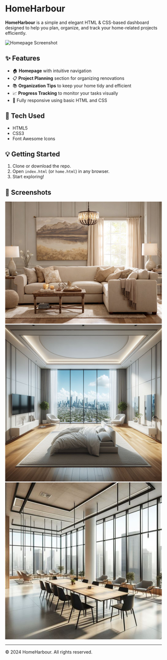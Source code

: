 # HomeHarbour

**HomeHarbour** is a simple and elegant HTML & CSS-based dashboard designed to help you plan, organize, and track your home-related projects efficiently.

![Homepage Screenshot](images/homepage.png)

## ✨ Features

- 🏠 **Homepage** with intuitive navigation
- 📋 **Project Planning** section for organizing renovations
- 📚 **Organization Tips** to keep your home tidy and efficient
- 📈 **Progress Tracking** to monitor your tasks visually
- 📱 Fully responsive using basic HTML and CSS

## 📂 Tech Used

- HTML5
- CSS3
- Font Awesome Icons

## 💡 Getting Started

1. Clone or download the repo.
2. Open `index.html` (or `home.html`) in any browser.
3. Start exploring!

## 📸 Screenshots

![Project Planning](images/background2.jpg)
![Organization Tips](images/img2.jpeg)
![Progress Tracking](images/img3.png)

---

© 2024 HomeHarbour. All rights reserved.
